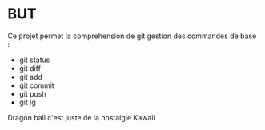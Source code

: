 # BUT 
Ce projet permet la comprehension de git 
gestion des commandes de base :
- git status 
- git diff 
- git add 
- git commit 
- git push
- git lg

Dragon ball c'est juste de la nostalgie
Kawaii
